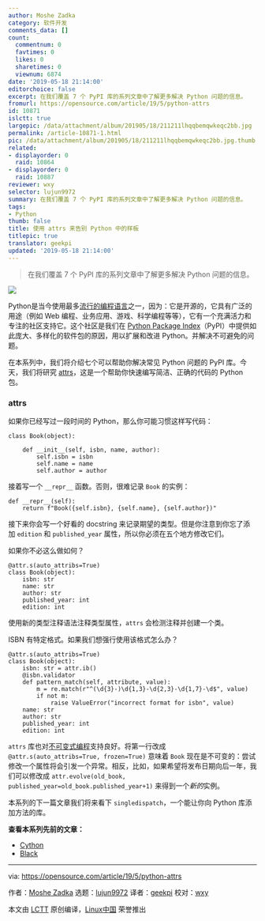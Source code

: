 ```yaml
---
author: Moshe Zadka
category: 软件开发
comments_data: []
count:
  commentnum: 0
  favtimes: 0
  likes: 0
  sharetimes: 0
  viewnum: 6874
date: '2019-05-18 21:14:00'
editorchoice: false
excerpt: 在我们覆盖 7 个 PyPI 库的系列文章中了解更多解决 Python 问题的信息。
fromurl: https://opensource.com/article/19/5/python-attrs
id: 10871
islctt: true
largepic: /data/attachment/album/201905/18/211211lhqqbemqwkeqc2bb.jpg
permalink: /article-10871-1.html
pic: /data/attachment/album/201905/18/211211lhqqbemqwkeqc2bb.jpg.thumb.jpg
related:
- displayorder: 0
  raid: 10864
- displayorder: 0
  raid: 10887
reviewer: wxy
selector: lujun9972
summary: 在我们覆盖 7 个 PyPI 库的系列文章中了解更多解决 Python 问题的信息。
tags:
- Python
thumb: false
title: 使用 attrs 来告别 Python 中的样板
titlepic: true
translator: geekpi
updated: '2019-05-18 21:14:00'
---
```



> 
> 在我们覆盖 7 个 PyPI 库的系列文章中了解更多解决 Python 问题的信息。
> 
> 
> 


![](/data/attachment/album/201905/18/211211lhqqbemqwkeqc2bb.jpg)


Python是当今使用最多[流行的编程语言](https://opensource.com/article/18/5/numbers-python-community-trends)之一，因为：它是开源的，它具有广泛的用途（例如 Web 编程、业务应用、游戏、科学编程等等），它有一个充满活力和专注的社区支持它。这个社区是我们在 [Python Package Index](https://pypi.org/)（PyPI）中提供如此庞大、多样化的软件包的原因，用以扩展和改进 Python。并解决不可避免的问题。


在本系列中，我们将介绍七个可以帮助你解决常见 Python 问题的 PyPI 库。今天，我们将研究 [attrs](https://pypi.org/project/attrs/)，这是一个帮助你快速编写简洁、正确的代码的 Python 包。


### attrs


如果你已经写过一段时间的 Python，那么你可能习惯这样写代码：



```
class Book(object):

    def __init__(self, isbn, name, author):
        self.isbn = isbn
        self.name = name
        self.author = author
```

接着写一个 `__repr__` 函数。否则，很难记录 `Book` 的实例：



```
def __repr__(self):
    return f"Book({self.isbn}, {self.name}, {self.author})"
```

接下来你会写一个好看的 docstring 来记录期望的类型。但是你注意到你忘了添加 `edition` 和 `published_year` 属性，所以你必须在五个地方修改它们。


如果你不必这么做如何？



```
@attr.s(auto_attribs=True)
class Book(object):
    isbn: str
    name: str
    author: str
    published_year: int
    edition: int
```

使用新的类型注释语法注释类型属性，`attrs` 会检测注释并创建一个类。


ISBN 有特定格式。如果我们想强行使用该格式怎么办？



```
@attr.s(auto_attribs=True)
class Book(object):
    isbn: str = attr.ib()
    @isbn.validator
    def pattern_match(self, attribute, value):
        m = re.match(r"^(\d{3}-)\d{1,3}-\d{2,3}-\d{1,7}-\d$", value)
        if not m:
            raise ValueError("incorrect format for isbn", value)
    name: str 
    author: str
    published_year: int
    edition: int
```

`attrs` 库也对[不可变式编程](https://opensource.com/article/18/10/functional-programming-python-immutable-data-structures)支持良好。将第一行改成 `@attr.s(auto_attribs=True, frozen=True)` 意味着 `Book` 现在是不可变的：尝试修改一个属性将会引发一个异常。相反，比如，如果希望将发布日期向后一年，我们可以修改成 `attr.evolve(old_book, published_year=old_book.published_year+1)` 来得到一个*新的*实例。


本系列的下一篇文章我们将来看下 `singledispatch`，一个能让你向 Python 库添加方法的库。


**查看本系列先前的文章：**


* [Cython](/article-10859-1.html)
* [Black](/article-10864-1.html)




---


via: <https://opensource.com/article/19/5/python-attrs>


作者：[Moshe Zadka](https://opensource.com/users/moshez/users/moshez) 选题：[lujun9972](https://github.com/lujun9972) 译者：[geekpi](https://github.com/geekpi) 校对：[wxy](https://github.com/wxy)


本文由 [LCTT](https://github.com/LCTT/TranslateProject) 原创编译，[Linux中国](https://linux.cn/) 荣誉推出